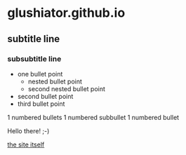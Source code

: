 # glushiator.github.io

## subtitle line

### subsubtitle line

* one bullet point
  * nested bullet point
  * second nested bullet point
* second bullet point
* third bullet point

1 numbered bullets
  1 numbered subbullet
1 numbered bullet

Hello there! ;-)

[the site itself](https://glushiator.github.io/)
